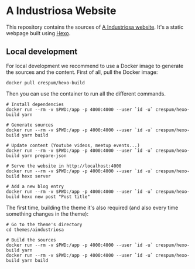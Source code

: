 # A Industriosa Website

This repository contains the sources of [A Industriosa website](https://aindustriosa.org). It's a static webpage built using [Hexo](https://hexo.io/).

## Local development
For local development we recommend to use a Docker image to generate the sources and the content. First of all, pull the Docker image:

```
docker pull crespum/hexo-build
```

Then you can use the container to run all the different commands.

```
# Install dependencies
docker run --rm -v $PWD:/app -p 4000:4000 --user `id -u` crespum/hexo-build yarn

# Generate sources
docker run --rm -v $PWD:/app -p 4000:4000 --user `id -u` crespum/hexo-build yarn build

# Update content (Youtube videos, meetup events...)
docker run --rm -v $PWD:/app -p 4000:4000 --user `id -u` crespum/hexo-build yarn prepare-json

# Serve the website in http://localhost:4000
docker run --rm -v $PWD:/app -p 4000:4000 --user `id -u` crespum/hexo-build hexo server

# Add a new blog entry
docker run --rm -v $PWD:/app -p 4000:4000 --user `id -u` crespum/hexo-build hexo new post "Post title"
```

The first time, building the theme it's also required (and also every time something changes in the theme):
```
# Go to the theme's directory
cd themes/aindustriosa

# Build the sources
docker run --rm -v $PWD:/app -p 4000:4000 --user `id -u` crespum/hexo-build yarn
docker run --rm -v $PWD:/app -p 4000:4000 --user `id -u` crespum/hexo-build yarn build
```
